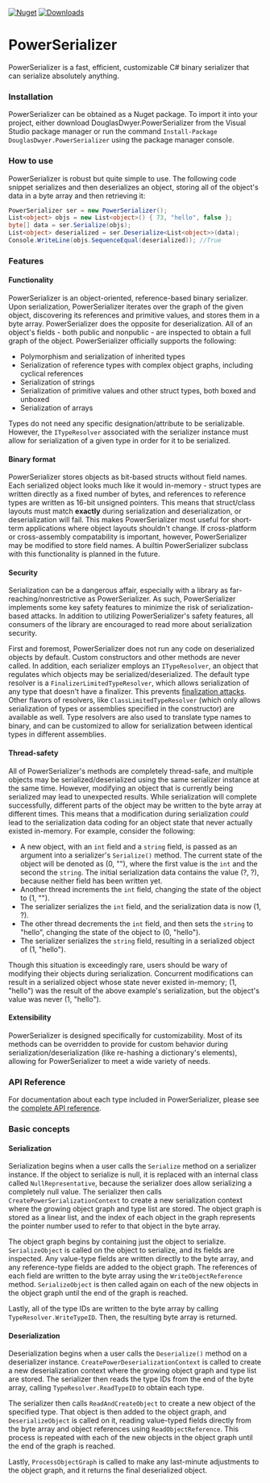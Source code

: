[![Nuget](https://img.shields.io/nuget/v/DouglasDwyer.PowerSerializer)](https://www.nuget.org/packages/DouglasDwyer.PowerSerializer)
[![Downloads](https://img.shields.io/nuget/dt/DouglasDwyer.PowerSerializer)](https://www.nuget.org/packages/DouglasDwyer.PowerSerializer)

# PowerSerializer
 PowerSerializer is a fast, efficient, customizable C# binary serializer that can serialize absolutely anything.

### Installation

PowerSerializer can be obtained as a Nuget package. To import it into your project, either download DouglasDwyer.PowerSerializer from the Visual Studio package manager or run the command `Install-Package DouglasDwyer.PowerSerializer` using the package manager console.

### How to use

PowerSerializer is robust but quite simple to use. The following code snippet serializes and then deserializes an object, storing all of the object's data in a byte array and then retrieving it:
```csharp
PowerSerializer ser = new PowerSerializer();
List<object> objs = new List<object>() { 73, "hello", false };
byte[] data = ser.Serialize(objs);
List<object> deserialized = ser.Deserialize<List<object>>(data);
Console.WriteLine(objs.SequenceEqual(deserialized)); //True
```

### Features

#### Functionality
PowerSerializer is an object-oriented, reference-based binary serializer. Upon serialization, PowerSerializer iterates over the graph of the given object, discovering its references and primitive values, and stores them in a byte array. PowerSerializer does the opposite for deserialization. All of an object's fields - both public and nonpublic - are inspected to obtain a full graph of the object. PowerSerializer officially supports the following:
- Polymorphism and serialization of inherited types
- Serialization of reference types with complex object graphs, including cyclical references
- Serialization of strings
- Serialization of primitive values and other struct types, both boxed and unboxed
- Serialization of arrays

Types do not need any specific designation/attribute to be serializable. However, the `ITypeResolver` associated with the serializer instance must allow for serialization of a given type in order for it to be serialized.

#### Binary format

PowerSerializer stores objects as bit-based structs without field names. Each serialized object looks much like it would in-memory - struct types are written directly as a fixed number of bytes, and references to reference types are written as 16-bit unsigned pointers. This means that struct/class layouts must match **exactly** during serialization and deserialization, or deserialization will fail. This makes PowerSerializer most useful for short-term applications where object layouts shouldn't change. If cross-platform or cross-assembly compatability is important, however, PowerSerializer may be modified to store field names. A builtin PowerSerializer subclass with this functionality is planned in the future.

#### Security

Serialization can be a dangerous affair, especially with a library as far-reaching/nonrestrictive as PowerSerializer. As such, PowerSerializer implements some key safety features to minimize the risk of serialization-based attacks. In addition to utilizing PowerSerializer's safety features, all consumers of the library are encouraged to read more about serialization security.

First and foremost, PowerSerializer does not run any code on deserialized objects by default. Custom constructors and other methods are never called. In addition, each serializer employs an `ITypeResolver`, an object that regulates which objects may be serialized/deserialized. The default type resolver is a `FinalizerLimitedTypeResolver`, which allows serialization of any type that doesn't have a finalizer. This prevents [finalization attacks](https://security.stackexchange.com/questions/13490/is-it-safe-to-binary-deserialize-user-provided-data). Other flavors of resolvers, like `ClassLimitedTypeResolver` (which only allows serialization of types or assemblies specified in the constructor) are available as well. Type resolvers are also used to translate type names to binary, and can be customized to allow for serialization between identical types in different assemblies.

#### Thread-safety

All of PowerSerializer's methods are completely thread-safe, and multiple objects may be serialized/deserialized using the same serializer instance at the same time. However, modifying an object that is currently being serialized may lead to unexpected results. While serialization will complete successfully, different parts of the object may be written to the byte array at different times. This means that a modification during serialization *could* lead to the serialization data coding for an object state that never actually existed in-memory. For example, consider the following:
- A new object, with an `int` field and a `string` field, is passed as an argument into a serializer's `Serialize()` method. The current state of the object will be denoted as (0, ""), where the first value is the `int` and the second the `string`. The initial serialization data contains the value (?, ?), because neither field has been written yet.
- Another thread increments the `int` field, changing the state of the object to (1, "").
- The serializer serializes the `int` field, and the serialization data is now (1, ?).
- The other thread decrements the `int` field, and then sets the `string` to "hello", changing the state of the object to (0, "hello").
- The serializer serializes the `string` field, resulting in a serialized object of (1, "hello").

Though this situation is exceedingly rare, users should be wary of modifying their objects during serialization. Concurrent modifications can result in a serialized object whose state never existed in-memory; (1, "hello") was the result of the above example's serialization, but the object's value was never (1, "hello").

#### Extensibility

PowerSerializer is designed specifically for customizability. Most of its methods can be overridden to provide for custom behavior during serialization/deserialization (like re-hashing a dictionary's elements), allowing for PowerSerializer to meet a wide variety of needs.

### API Reference

For documentation about each type included in PowerSerializer, please see the [complete API reference](https://douglasdwyer.github.io/PowerSerializer/).

### Basic concepts

#### Serialization

Serialization begins when a user calls the `Serialize` method on a serializer instance. If the object to serialize is null, it is replaced with an internal class called `NullRepresentative`, because the serializer does allow serializing a completely null value. The serializer then calls `CreatePowerSerializationContext` to create a new serialization context where the growing object graph and type list are stored. The object graph is stored as a linear list, and the index of each object in the graph represents the pointer number used to refer to that object in the byte array.

The object graph begins by containing just the object to serialize. `SerializeObject` is called on the object to serialize, and its fields are inspected. Any value-type fields are written directly to the byte array, and any reference-type fields are added to the object graph. The references of each field are written to the byte array using the `WriteObjectReference` method. `SerializeObject` is then called again on each of the new objects in the object graph until the end of the graph is reached.

Lastly, all of the type IDs are written to the byte array by calling `TypeResolver.WriteTypeID`. Then, the resulting byte array is returned.

#### Deserialization

Deserialization begins when a user calls the `Deserialize()` method on a deserializer instance. `CreatePowerDeserializationContext` is called to create a new deserialization context where the growing object graph and type list are stored. The serializer then reads the type IDs from the end of the byte array, calling `TypeResolver.ReadTypeID` to obtain each type.

The serializer then calls `ReadAndCreateObject` to create a new object of the specified type. That object is then added to the object graph, and `DeserializeObject` is called on it, reading value-typed fields directly from the byte array and object references using `ReadObjectReference`. This process is repeated with each of the new objects in the object graph until the end of the graph is reached.

Lastly, `ProcessObjectGraph` is called to make any last-minute adjustments to the object graph, and it returns the final deserialized object.
